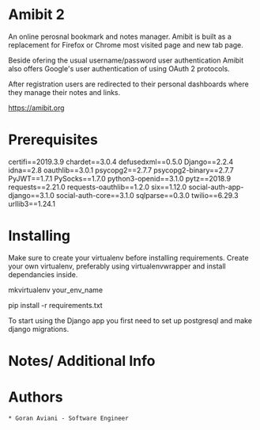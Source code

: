 # Amibit 2

An online perosnal bookmark and notes manager. Amibit is built as a replacement for Firefox or Chrome most visited page and new tab page.

Beside ofering the usual username/password user authentication Amibit also offers Google's user authentication of using OAuth 2 protocols. 

After registration users are redirected to their personal dashboards where they manage their notes and links.


https://amibit.org



# Prerequisites
certifi==2019.3.9
chardet==3.0.4
defusedxml==0.5.0
Django==2.2.4
idna==2.8
oauthlib==3.0.1
psycopg2==2.7.7
psycopg2-binary==2.7.7
PyJWT==1.7.1
PySocks==1.7.0
python3-openid==3.1.0
pytz==2018.9
requests==2.21.0
requests-oauthlib==1.2.0
six==1.12.0
social-auth-app-django==3.1.0
social-auth-core==3.1.0
sqlparse==0.3.0
twilio==6.29.3
urllib3==1.24.1


# Installing

Make sure to create your virtualenv before installing requirements. Create your own virtualenv, preferably using virtualenvwrapper and install dependancies inside.

mkvirtualenv your_env_name

pip install -r requirements.txt

To start using the Django app you first need to set up postgresql and make django migrations.



# Notes/ Additional Info
# Authors

    * Goran Aviani - Software Engineer
